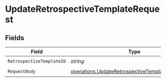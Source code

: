 # UpdateRetrospectiveTemplateRequest


## Fields

| Field                                                                                                                  | Type                                                                                                                   | Required                                                                                                               | Description                                                                                                            |
| ---------------------------------------------------------------------------------------------------------------------- | ---------------------------------------------------------------------------------------------------------------------- | ---------------------------------------------------------------------------------------------------------------------- | ---------------------------------------------------------------------------------------------------------------------- |
| `RetrospectiveTemplateID`                                                                                              | *string*                                                                                                               | :heavy_check_mark:                                                                                                     | N/A                                                                                                                    |
| `RequestBody`                                                                                                          | [operations.UpdateRetrospectiveTemplateRequestBody](../../models/operations/updateretrospectivetemplaterequestbody.md) | :heavy_check_mark:                                                                                                     | N/A                                                                                                                    |